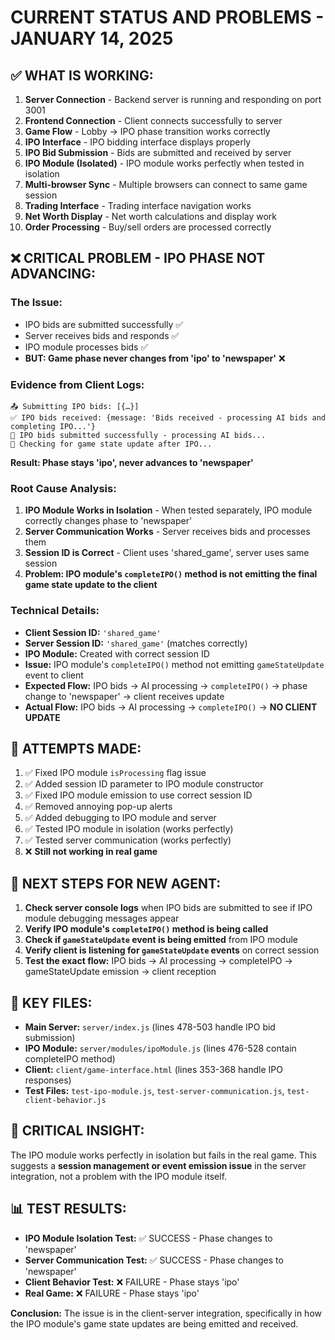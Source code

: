 # CURRENT STATUS AND PROBLEMS - JANUARY 14, 2025

## ✅ WHAT IS WORKING:
1. **Server Connection** - Backend server is running and responding on port 3001
2. **Frontend Connection** - Client connects successfully to server
3. **Game Flow** - Lobby → IPO phase transition works correctly
4. **IPO Interface** - IPO bidding interface displays properly
5. **IPO Bid Submission** - Bids are submitted and received by server
6. **IPO Module (Isolated)** - IPO module works perfectly when tested in isolation
7. **Multi-browser Sync** - Multiple browsers can connect to same game session
8. **Trading Interface** - Trading interface navigation works
9. **Net Worth Display** - Net worth calculations and display work
10. **Order Processing** - Buy/sell orders are processed correctly

## ❌ CRITICAL PROBLEM - IPO PHASE NOT ADVANCING:

### **The Issue:**
- IPO bids are submitted successfully ✅
- Server receives bids and responds ✅  
- IPO module processes bids ✅
- **BUT: Game phase never changes from 'ipo' to 'newspaper'** ❌

### **Evidence from Client Logs:**
```
📤 Submitting IPO bids: [{…}]
✅ IPO bids received: {message: 'Bids received - processing AI bids and completing IPO...'}
📝 IPO bids submitted successfully - processing AI bids...
🔄 Checking for game state update after IPO...
```
**Result: Phase stays 'ipo', never advances to 'newspaper'**

### **Root Cause Analysis:**
1. **IPO Module Works in Isolation** - When tested separately, IPO module correctly changes phase to 'newspaper'
2. **Server Communication Works** - Server receives bids and processes them
3. **Session ID is Correct** - Client uses 'shared_game', server uses same session
4. **Problem: IPO module's `completeIPO()` method is not emitting the final game state update to the client**

### **Technical Details:**
- **Client Session ID:** `'shared_game'`
- **Server Session ID:** `'shared_game'` (matches correctly)
- **IPO Module:** Created with correct session ID
- **Issue:** IPO module's `completeIPO()` method not emitting `gameStateUpdate` event to client
- **Expected Flow:** IPO bids → AI processing → `completeIPO()` → phase change to 'newspaper' → client receives update
- **Actual Flow:** IPO bids → AI processing → `completeIPO()` → **NO CLIENT UPDATE**

## 🔧 ATTEMPTS MADE:
1. ✅ Fixed IPO module `isProcessing` flag issue
2. ✅ Added session ID parameter to IPO module constructor  
3. ✅ Fixed IPO module emission to use correct session ID
4. ✅ Removed annoying pop-up alerts
5. ✅ Added debugging to IPO module and server
6. ✅ Tested IPO module in isolation (works perfectly)
7. ✅ Tested server communication (works perfectly)
8. ❌ **Still not working in real game**

## 🎯 NEXT STEPS FOR NEW AGENT:
1. **Check server console logs** when IPO bids are submitted to see if IPO module debugging messages appear
2. **Verify IPO module's `completeIPO()` method is being called** 
3. **Check if `gameStateUpdate` event is being emitted** from IPO module
4. **Verify client is listening for `gameStateUpdate` events** on correct session
5. **Test the exact flow:** IPO bids → AI processing → completeIPO → gameStateUpdate emission → client reception

## 📁 KEY FILES:
- **Main Server:** `server/index.js` (lines 478-503 handle IPO bid submission)
- **IPO Module:** `server/modules/ipoModule.js` (lines 476-528 contain completeIPO method)
- **Client:** `client/game-interface.html` (lines 353-368 handle IPO responses)
- **Test Files:** `test-ipo-module.js`, `test-server-communication.js`, `test-client-behavior.js`

## 🚨 CRITICAL INSIGHT:
The IPO module works perfectly in isolation but fails in the real game. This suggests a **session management or event emission issue** in the server integration, not a problem with the IPO module itself.

## 📊 TEST RESULTS:
- **IPO Module Isolation Test:** ✅ SUCCESS - Phase changes to 'newspaper'
- **Server Communication Test:** ✅ SUCCESS - Phase changes to 'newspaper'  
- **Client Behavior Test:** ❌ FAILURE - Phase stays 'ipo'
- **Real Game:** ❌ FAILURE - Phase stays 'ipo'

**Conclusion:** The issue is in the client-server integration, specifically in how the IPO module's game state updates are being emitted and received.

